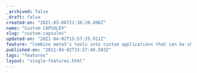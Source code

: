 ```yaml
---
_archived: false
_draft: false
created-on: "2021-03-06T21:36:20.498Z"
name: "Custom CAPSULE®"
slug: "custom-capsules"
updated-on: "2021-04-02T15:57:35.911Z"
feature: "Combine meta5's tools into custom applications that can be shared with your team."
published-on: "2021-04-02T15:57:40.503Z"
tags: "features"
layout: "single-features.html"
---
```



